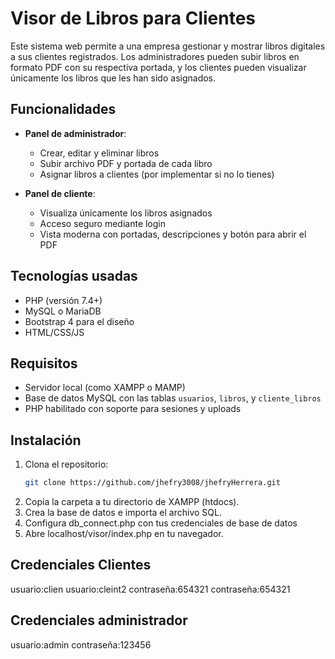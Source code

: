 # Visor de Libros para Clientes

Este sistema web permite a una empresa gestionar y mostrar libros digitales a sus clientes registrados. Los administradores pueden subir libros en formato PDF con su respectiva portada, y los clientes pueden visualizar únicamente los libros que les han sido asignados.

## Funcionalidades

- **Panel de administrador**:
  - Crear, editar y eliminar libros
  - Subir archivo PDF y portada de cada libro
  - Asignar libros a clientes (por implementar si no lo tienes)

- **Panel de cliente**:
  - Visualiza únicamente los libros asignados
  - Acceso seguro mediante login
  - Vista moderna con portadas, descripciones y botón para abrir el PDF

## Tecnologías usadas

- PHP (versión 7.4+)
- MySQL o MariaDB
- Bootstrap 4 para el diseño
- HTML/CSS/JS

## Requisitos

- Servidor local (como XAMPP o MAMP)
- Base de datos MySQL con las tablas `usuarios`, `libros`, y `cliente_libros`
- PHP habilitado con soporte para sesiones y uploads

## Instalación

1. Clona el repositorio:
   ```bash
   git clone https://github.com/jhefry3008/jhefryHerrera.git
2. Copia la carpeta a tu directorio de XAMPP (htdocs).
3. Crea la base de datos e importa el archivo SQL.
4. Configura db_connect.php con tus credenciales de base de datos
5. Abre localhost/visor/index.php en tu navegador.

## Credenciales Clientes
usuario:clien             usuario:cleint2
contraseña:654321         contraseña:654321

## Credenciales administrador
usuario:admin
contraseña:123456

